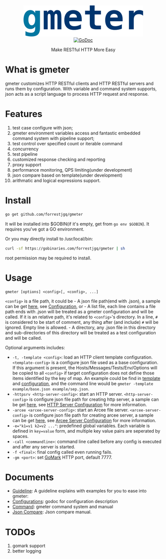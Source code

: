 <p align="center">
<img 
    src="gmeter_logo.png" 
    width="387" height="100" border="0" alt="gmeter">
<br>
<a href="https://godoc.org/github.com/forrestjgq/gmeter"><img src="https://img.shields.io/badge/api-reference-blue.svg?style=flat-square" alt="GoDoc"></a>
</p>

<p align="center">Make RESTful HTTP More Easy</a></p>

# What is gmeter
gmeter customizes HTTP RESTful clients and HTTP RESTful servers and runs them by configuration. With variable and command system supports, json acts as a script language to process HTTP request and response.

# Features
1. test case configure with json;
2. gmeter environment variables access and fantastic embedded command system with pipeline support;
3. test control over specified count or iterable command
4. concurrency
5. test pipeline
6. customized response checking and reporting
7. proxy support
8. performance monitoring, QPS limiting(under development)
9. json compare based on template(under development)
10. arithmatic and logical expressions support.

# Install

```sh
go get github.com/forrestjgq/gmeter
```
It will be installed into $GOBIN(if it's empty, get from `go env $GOBIN`). It requires you've got a GO environment.

Or you may directly install to /usr/local/bin:
```sh
curl -sf https://gobinaries.com/forrestjgq/gmeter | sh
```
root permission may be required to install.

# Usage
```
gmeter [options] <config>[, <config>, ...]
```
 `<config>` is a file path, it could be
    - A json file path(end with .json), a sample can be get [here](example/sample.json), see [Configuration](https://godoc.org/github.com/forrestjgq/gmeter/config#Config), or
    - A list file, each line contains a file path ends with .json will be treated as a gmeter configuration and will be called. If it is an relative path, it's related to `<config>`'s directory. In a line, `#` is considered to be start of comment, any thing after (and include) `#` will be ignored. Empty line is allowed.
    - A directory, any .json file in this directory and sub-directories of this directory will be treated as a test configuration and will be called.

Optional arguments includes:
- `-t, -template <config>`: load an HTTP client template configuration. `<template-config>` is a configure json file used as a base configuration. If this argument is present, the Hosts/Messages/Tests/Env/Options will be copied to all `<config>` if target configuration does not define those items identified by the key of map. An example could be find in [template](example/base.json) and [configuration](example/sep.json), and the command line would be `gmeter -template example/base.json example/sep.json`.
- `-httpsrv <http-server-config>`: start an HTTP server. `<http-server-config>` is configure json file path for creating http server, a sample can be get [here](example/server.json), see [HTTP Server Configuration](https://godoc.org/github.com/forrestjgq/gmeter/config#HttpServers) for more information.
- `-arcee <arcee-server-config>`: start an Arcee file server. `<arcee-server-config>` is configure json file path for creating arcee server, a sample can be get [here](example/arcee.json), see [Arcee Server Configuration](https://godoc.org/github.com/forrestjgq/gmeter/config#Arcee) for more information.
- `-e="k1=v1 k2=v2 ..."`: predefined global variables. Each variable is defined in `key=value` form, and multiple key value pairs are seperated by spaces.
- `-call <commandline>`: command line called before any config is executed and after any server is started.
- `-f <final>`: final config called even running fails.
- `-gm <port>`: set [GoMark](https://github.com/forrestjgq/gomark) HTTP port, default 7777.

# Documents
- [Guideline](./guideline.md): A guideline explains with examples for you to ease into gmeter:
- [Configurations](https://godoc.org/github.com/forrestjgq/gmeter/config): godoc for configuration description
- [Command](./command.md): gmeter command system and manual
- [Json Compare](./jsonc.md): Json compare manual.

# TODOs
1. gomark support
2. better logging
